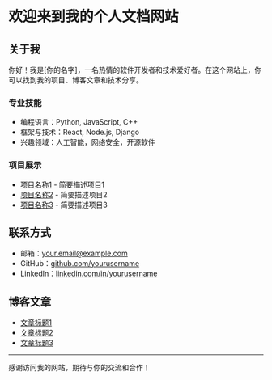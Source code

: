 # 欢迎来到我的个人文档网站

## 关于我

你好！我是[你的名字]，一名热情的软件开发者和技术爱好者。在这个网站上，你可以找到我的项目、博客文章和技术分享。

### 专业技能

- 编程语言：Python, JavaScript, C++
- 框架与技术：React, Node.js, Django
- 兴趣领域：人工智能，网络安全，开源软件

### 项目展示

- [项目名称1](项目链接1) - 简要描述项目1
- [项目名称2](项目链接2) - 简要描述项目2
- [项目名称3](项目链接3) - 简要描述项目3

## 联系方式

- 邮箱：[your.email@example.com](mailto:your.email@example.com)
- GitHub：[github.com/yourusername](https://github.com/yourusername)
- LinkedIn：[linkedin.com/in/yourusername](https://linkedin.com/in/yourusername)

## 博客文章

- [文章标题1](文章链接1)
- [文章标题2](文章链接2)
- [文章标题3](文章链接3)

---

感谢访问我的网站，期待与你的交流和合作！
